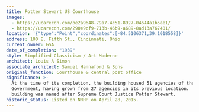 ```yaml
---
title: Potter Stewart US Courthouse
images:
  - https://ucarecdn.com/be2a9648-79a7-4c51-8927-04644a1b5ae1/
  - https://ucarecdn.com/290e9cf9-713b-46b9-a689-8ad13a767401/
location: '{"type":"Point","coordinates":[-84.5106371,39.1018558]}'
address: 100 E. Fifth St., Cincinnati, Ohio
current_owner: GSA
date_of_completion: "1939"
style: Simplified Classicism / Art Moderne
architect: Louis A Simon
associate_architect: Samuel Hannaford & Sons
original_function: Courthouse & central post office
significance: >-
  At the time of its completion, the building housed 51 agencies of the Federal
  Government, having grown from 27 agencies in its previous location.  The
  building was named after Supreme Court Justice Potter Stewart.
historic_status: Listed on NRHP on April 28, 2015.
---
```

